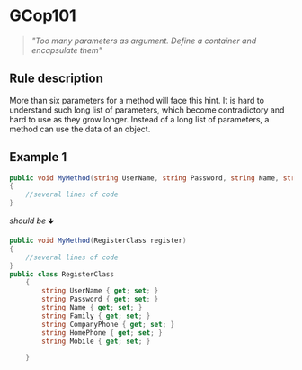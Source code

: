 ﻿# GCop101

> *"Too many parameters as argument. Define a container and encapsulate them"*


## Rule description
More than six parameters for a method will face this hint. 
It is hard to understand such long list of parameters, which become contradictory and hard to use as they grow longer. 
Instead of a long list of parameters, a method can use the data of an object.

## Example 1
```csharp
public void MyMethod(string UserName, string Password, string Name, string Family, string CompanyPhone, string HomePhone, string Mobile )
{
    //several lines of code
}
```
*should be* 🡻

```csharp
public void MyMethod(RegisterClass register)
{
    //several lines of code
}
public class RegisterClass
    {
        string UserName { get; set; }
        string Password { get; set; }
        string Name { get; set; }
        string Family { get; set; }
        string CompanyPhone { get; set; }
        string HomePhone { get; set; }
        string Mobile { get; set; }
       
    }
```